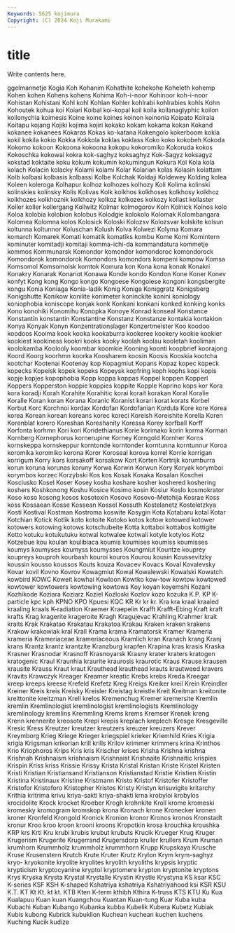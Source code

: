 ```yaml
---
Keywords: 5625 kojimura
Copyright: (C) 2024 Koji Murakami
---
```


# title

Write contents here.



ggelmannetje Kogia Koh Kohanim Kohathite kohekohe Koheleth kohemp Kohen
kohen Kohens kohens Kohima Koh-i-noor Kohinoor koh-i-noor Kohistan Kohistani Kohl
kohl Kohlan Kohler kohlrabi kohlrabies kohls Kohn Kohoutek kohua koi
Koiari Koibal koi-kopal koil koila koilanaglyphic koilon koilonychia koimesis Koine
koine koines koinon koinonia Koipato Koirala Koitapu kojang Kojiki kojima
kojiri kokako kokam kokama kokan Kokand kokanee kokanees Kokaras Kokas
ko-katana Kokengolo kokerboom kokia kokil kokila kokio Kokka Kokkola koklas
koklass Koko koko kokobeh Kokoda Kokomo kokoon Kokoona kokoona kokopu
kokoromiko Kokoruda kokos Kokoschka kokowai kokra kok-saghyz koksaghyz Kok-Sagyz koksagyz
kokstad koktaite koku kokum kokumin kokumingun Kokura Kol Kola kola
kolach Kolacin kolacky Kolami kolami Kolar Kolarian kolas Kolasin kolattam
Kolb kolbasi kolbasis kolbassi Kolbe Kolchak Koldaji Koldewey Kolding kolea
Koleen koleroga Kolhapur kolhoz kolhozes kolhozy Koli Kolima kolinski kolinskies
kolinsky Kolis Kolivas Kolk kolkhos kolkhoses kolkhosy kolkhoz kolkhozes kolkhoznik
kolkhozy kolkoz kolkozes kolkozy kollast kollaster Koller koller kollergang Kollwitz
Kolmar kolmogorov Koln Kolnick Kolnos kolo Koloa kolobia kolobion kolobus
Kolodgie kolokolo Kolomak Kolombangara Kolomea Kolomna kolos Kolosick Koloski Kolozsv
Kolozsvar kolskite kolsun koltunna koltunnor Koluschan Kolush Kolva Kolwezi Kolyma
Komara komarch Komarek Komati komatik komatiks kombu Kome Komi Komintern
kominuter komitadji komitaji komma-ichi-da kommandatura kommetje kommos Kommunarsk Komondor komondor
komondoroc komondorock Komondorok komondorok Komondors komondors kompeni kompow Komsa Komsomol
Komsomolsk komtok Komura kon Kona kona konak Konakri Konakry Konarak
Konariot Konawa Konde kondo Kondon Kone Koner Konev konfyt Kong
kong Kongo kongo Kongoese Kongolese kongoni kongsbergite kongu Konia Koniaga
Konia-ladik Konig Koniga Koniggratz Konigsberg Konigshutte Konikow konilite konimeter koninckite
konini koniology koniophobia koniscope konjak konk Konkani konkani konked konking
konks Kono konohiki Konomihu Konopka Konoye Konrad konseal Konstance Konstantin
konstantin Konstantine Konstanz Konstanze kontakia kontakion Konya Konyak Konyn Konzentrationslager
Konzertmeister Koo koodoo koodoos Kooima kook kooka kookaburra kookeree kookery
kookie kookier kookiest kookiness kookri kooks kooky koolah koolau kooletah
kooliman koolokamba Koolooly koombar koomkie Kooning koonti koopbrief koorajong Koord
Koorg koorhmn koorka Koosharem koosin Koosis Kooskia kootcha kootchar Kootenai
Kootenay kop Kopagmiut Kopans Kopaz kopec kopeck kopecks Kopeisk kopek
kopeks Kopeysk kopfring koph kophs kopi kopis kopje kopjes kopophobia
Kopp koppa koppas Koppel koppen Kopperl Koppers Kopperston koppie koppies
koppite Kopple Koprino kops kor Kora kora koradji Korah Korahite
Korahitic korai korait korakan Koral Koralie Koralle Koran koran Korana
Koranic Koranist korari korat korats Korbel Korbut Korc Korchnoi kordax
Kordofan Kordofanian Kordula Kore kore Korea korea Korean korean koreans
korec koreci Koreish Koreishite Korella Koren Korenblat korero Koreshan Koreshanity
Koressa Korey korfball Korff Korfonta korhmn Kori kori Koridethianus Korie
korimako korin korma Korman Kornberg Kornephorus kornerupine Korney Korngold Kornher
Korns kornskeppa kornskeppur korntonde korntonder korntunna korntunnur Koroa koromika koromiko
korona Koror Koroseal korova korrel Korrie korrigan korrigum Korry kors
korsakoff korsakow Kort Korten Kortrijk korumburra korun koruna korunas koruny
Korwa Korwin Korwun Kory Koryak korymboi korymbos korzec Korzybski Kos
kos Kosak Kosaka Kosalan Koschei Kosciusko Kosel Koser Kosey kosha
koshare kosher koshered koshering koshers Koshkonong Koshu Kosice Kosimo kosin
Kosiur Koslo kosmokrator Koso koso kosong kosos kosotoxin Kosovo Kosovo-Metohija
Kosrae Koss koss Kossaean Kosse Kossean Kossel Kossuth Kostelanetz Kosteletzkya
Kosti Kostival Kostman Kostroma koswite Kosygin Kota Kotabaru kotal Kotar
Kotchian Kotick Kotlik koto kotoite Kotoko kotos kotow kotowed kotower
kotowers kotowing kotows kotschubeite Kotta kottaboi kottabos kottigite Kotto kotuku
kotukutuku kotwal kotwalee kotwali kotyle kotylos Kotz Kotzebue kou koulan
koulibiaca koumis koumises koumiss koumisses koumys koumyses koumyss koumysses Koungmiut
Kountze kouprey koupreys kouproh kourbash kouroi kouros Kourou kousin Koussevitzky
koussin kousso koussos Kouts kouza Kovacev Kovacs Koval Kovalevsky Kovar
kovil Kovno Kovrov Kowagmiut Kowal Kowalewski Kowalski Kowatch kowbird KOWC
Koweit kowhai Kowloon Kowtko kow-tow kowtow kowtowed kowtower kowtowers kowtowing
kowtows Koy koyan koyemshi Kozani Kozhikode Koziara Koziarz Koziel Kozloski
Kozlov kozo kozuka K.P. KP K-particle kpc kph KPNO KPO
Kpuesi KQC KR Kr kr kr. Kra kra kraal kraaled
kraaling kraals K-radiation Kraemer Kraepelin Krafft Krafft-Ebing Kraft kraft krafts
Krag kragerite krageroite Kragh Kragujevac Krahling Krahmer krait kraits Krak
Krakatao Krakatau Krakatoa Krakau Kraken kraken krakens Krakow krakowiak kral
Krall Krama krama Kramatorsk Kramer Krameria krameria Krameriaceae krameriaceous Kramlich
kran Kranach krang Kranj krans Krantz krantz krantzite Kranzburg krapfen
Krapina kras krasis Kraska Krasner Krasnodar Krasnoff Krasnoyarsk Krasny krater
kraters kratogen kratogenic Kraul Kraunhia kraurite kraurosis kraurotic Kraus Krause
krausen krausite Krauss Kraut kraut Krauthead krauthead krauts krautweed kravers
Kravits Krawczyk Kreager Kreamer kreatic Krebs krebs Kreda Kreegar kreep
kreeps kreese Krefeld Krefetz Kreg Kreigs Kreiker kreil Krein Kreindler
Kreiner Kreis kreis Kreisky Kreisler Kreistag kreistle Kreit Kreitman kreitonite
kreittonite kreitzman Krell krelos Kremenchug Kremer kremersite Kremlin kremlin Kremlinologist
kremlinologist kremlinologists Kremlinology kremlinology kremlins Kremmling Krems krems Kremser Krenek
kreng Krenn krennerite kreosote Krepi krepis kreplach kreplech Kresge Kresgeville
Kresic Kress Kreutzer kreutzer kreutzers kreuzer kreuzers Krever Kreymborg Krieg
Kriege Krieger kriegspiel krieker Kriemhild Kries Krigia krigia Krigsman krikorian
krill krills Krilov krimmer krimmers krina Krinthos Krio Kriophoros Krips
Kris kris Krischer krises Krisha Krishna krishna Krishnah Krishnaism krishnaism
Krishnaist Krishnaite Krishnaitic krispies Krispin Kriss kriss Krissie Krissy Krista
Kristal Kristan Kriste Kristel Kristen Kristi Kristian Kristiansand Kristianson Kristianstad
Kristie Kristien Kristin Kristina Kristinaux Kristine Kristmann Kristo Kristof Kristofer
Kristoffer Kristofor Kristoforo Kristopher Kristos Kristy Kristyn krisuvigite kritarchy Krithia
kritrima krivu kriya-sakti kriya-shakti krna krobyloi krobylos krocidolite Krock krocket
Kroeber Krogh krohnkite Kroll krome kromeski kromesky kromogram kromskop krona
Kronach krone Kronecker kronen kroner Kronfeld Krongold Kronick Kronion kronor
Kronos kronos Kronstadt kronur Kroo kroo kroon krooni kroons Kropotkin
krosa krouchka kroushka KRP krs Krti Kru krubi krubis krubut
krubuts Krucik Krueger Krug Kruger Krugerism Krugerite Krugerrand Krugersdorp kruller
krullers Krum Kruman krumhorn Krummholz krummholz krummhorn Krupp Krupskaya Krusche
Kruse Krusenstern Krutch Krute Kruter Krutz Krylon Krym krym-saghyz kryo-
kryokonite kryolite kryolites kryolith kryoliths krypsis kryptic krypticism kryptocyanine kryptol
kryptomere krypton kryptonite kryptons Krys Kryska Krysta Krystal Krystalle Krystin
Krystle Krystyna KS ksar KSC K-series KSF KSH K-shaped Kshatriya
kshatriya Kshatriyahood ksi KSR KSU K.T. KT Kt Kt. kt
kt. KTB Kten K-term kthibh Kthira K-truss KTS KTU Ku
Kua Kualapuu Kuan kuan Kuangchou Kuantan Kuan-tung Kuar Kuba kuba
Kubachi Kuban Kubango Kubanka kubba Kubelik Kubera Kubetz Kubiak Kubis
kubong Kubrick kubuklion Kuchean kuchean kuchen kuchens Kuching Kucik kudize
